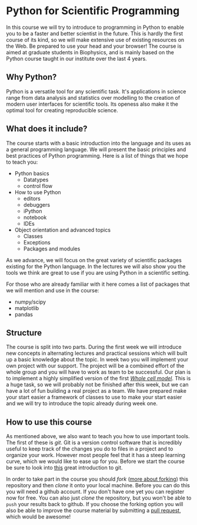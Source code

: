 # Python for Scientific Programming

In this course we will try to introduce to programming in Python to
enable you to be a faster and better scientist in the future. This is
hardly the first course of its kind, so we will make extensive use of
existing resources on the Web. Be prepared to use your head and your
browser! The course is aimed at graduate students in Biophysics, and
is mainly based on the Python course taught in our institute over the
last 4 years.

## Why Python?

Python is a versatile tool for any scientific task. It's applications
in science range from data analysis and statistics over modelling to
the creation of modern user interfaces for scientific tools. Its
openess also make it the optimal tool for creating reproducible
science.

## What does it include?

The course starts with a basic introduction into the language and its
uses as a general programming language. We will present the basic
principles and best practices of Python programming. Here is a list of
things that we hope to teach you:

- Python basics
  - Datatypes
  - control flow
- How to use Python 
  - editors
  - debuggers
  - iPython
  - notebook
  - IDEs
- Object orientation and advanced topics
  - Classes
  - Exceptions
  - Packages and modules

As we advance, we will focus on the great variety of scientific
packages existing for the Python language. In the lectures we will
also show you the tools we think are great to use if you are using
Python in a scientific setting.

For those who are already familiar with it here comes a list of
packages that we will mention and use in the course:

- numpy/scipy
- matplotlib
- pandas

## Structure

The course is split into two parts. During the first week we will
introduce new concepts in alternating lectures and practical sessions
which will built up a basic knowledge about the topic. In week two you
will implement your own project with our support. The project will be a combined effort
of the whole group and you will have to work as team to be successful.
Our plan is to implement a highly simplified version of the 
first [*Whole cell model*](https://github.com/CovertLab/WholeCell). This is a
huge task, so we will probably not be finished after this week, but we can 
have a lot of fun building a real project as a team. We have prepared make your start easier
a framework of classes to use to make your start easier and we will try to
introduce the topic already during week one.

## How to use this course

As mentioned above, we also want to teach you how to use important
tools. The first of these is _git_. Git is a version control software
that is incredibly useful to keep track of the changes you do to files
in a project and to organize your work. However most people feel that
it has a steep learning curve, which we would like to ease up for you.
Before we start the course be sure to look into [this](http://maryrosecook.com/blog/post/git-in-six-hundred-words) great introduction to git.

In order to take part in the course you should *fork*
([more about forking](https://help.github.com/articles/fork-a-repo/))
this repository and then *clone* it onto your local machine. Before
you can do this you will need a github account. If you don't have one
yet you can register now for free. You can also just *clone* the
repository, but you won't be able to `push` your results back to
github. If you choose the forking option you will also be able to
improve the course material by submitting a
[pull request](https://help.github.com/articles/using-pull-requests/),
which would be awesome!

